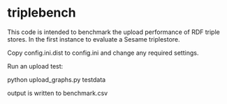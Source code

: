 # triplebench

This code is intended to benchmark the upload performance of RDF triple stores. In the first
instance to evaluate a Sesame triplestore.  

Copy config.ini.dist to config.ini and change any required settings.  

Run an upload test:

python upload_graphs.py testdata

output is written to benchmark.csv
